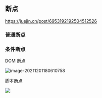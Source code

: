 ## 断点

https://juejin.cn/post/6953192192504512526

### 普通断点

### 条件断点

DOM 断点

![image-20211201180610758](C:/Users/Techn/AppData/Roaming/Typora/typora-user-images/image-20211201180610758.png)



脚本断点

![](https://cjpark-1304138896.cos.ap-guangzhou.myqcloud.com/note_img/20211201180405.png)